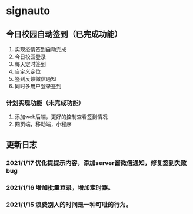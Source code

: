 # signauto

## 今日校园自动签到（已完成功能）
1. 实现疫情签到自动完成 
2. 今日校园登录
3. 每天定时签到
4. 自定义定位
5. 签到反馈微信通知
6. 同时多用户登录签到
### 计划实现功能（未完成功能）
1. 添加web后端，更好的控制查看签到情况
2. 网页端，移动端，小程序

## 更新日志
### 2021/1/17 优化提提示内容，添加server酱微信通知，修复签到失败bug
### 2021/1/16 增加批量登录，增加定时器。
### 2021/1/15 浪费别人的时间是一种可耻的行为。